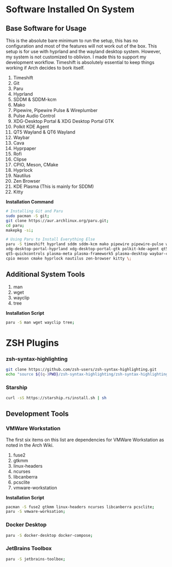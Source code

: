 # Software Installed On System

## Base Software for Usage
This is the absolute bare minimum to run the setup, this has no configuration and most of the features
will not work out of the box. This setup is for use with hyprland and the wayland desktop system. However,
my system is not customized to oblivion. I made this to support my development workflow. Timeshift is absolutely
essential to keep things working if Arch decides to bork itself.
1. Timeshift
2. Git 
3. Paru
4. Hyprland
5. SDDM & SDDM-kcm
6. Mako
7. Pipewire, Pipewire Pulse & Wireplumber
8. Pulse Audio Control
9. XDG-Desktop Portal & XDG Desktop Portal GTK
10. Polkit KDE Agent
11. QT5 Wayland & QT6 Wayland
12. Waybar
13. Cava
14. Hyprpaper
15. Rofi
16. Clipse 
17. CPIO, Meson, CMake 
18. Hyprlock 
19. Nautilus 
20. Zen Browser
21. KDE Plasma (This is mainly for SDDM)
22. Kitty

**Installation Command**
```zsh
# Installing Git and Paru
sudo pacman -S git;
git clone https://aur.archlinux.org/paru.git;
cd paru;
makepkg -si;

# Using Paru to Install Everything Else
paru -S timeshift hyprland sddm sddm-kcm mako pipewire pipewire-pulse wireplumber pavucontrol \
xdg-desktop-portal-hyprland xdg-desktop-portal-gtk polkit-kde-agent qt5-wayland qt6-wayland \
qt5-quickcontrols plasma-meta plasma-framework5 plasma-desktop waybar-cava hyprpaper rofi clipse \
cpio meson cmake hyprlock nautilus zen-browser kitty \;
```

## Additional System Tools
1. man
2. wget
3. wayclip
4. tree

**Installation Script**
```zsh
paru -S man wget wayclip tree;
```

# ZSH Plugins
### zsh-syntax-highlighting
```zsh
git clone https://github.com/zsh-users/zsh-syntax-highlighting.git
echo "source ${(q-)PWD}/zsh-syntax-highlighting/zsh-syntax-highlighting.zsh" >> ${ZDOTDIR:-$HOME}/.zshrc
```

### Starship
```zsh
curl -sS https://starship.rs/install.sh | sh
```

## Development Tools
### VMWare Workstation
The first six items on this list are dependencies for VMWare Workstation as noted in the Arch Wiki.
1. fuse2
2. gtkmm
3. linux-headers
4. ncurses
5. libcanberra
6. pcsclite
7. vmware-workstation

**Installation Script**
```zsh
pacman -S fuse2 gtkmm linux-headers ncurses libcanberra pcsclite;
paru -S vmware-worksation;
```

### Docker Desktop
```zsh
paru -S docker-desktop docker-compose;
```

### JetBrains Toolbox
```zsh
paru -S jetbrains-toolbox;
```
